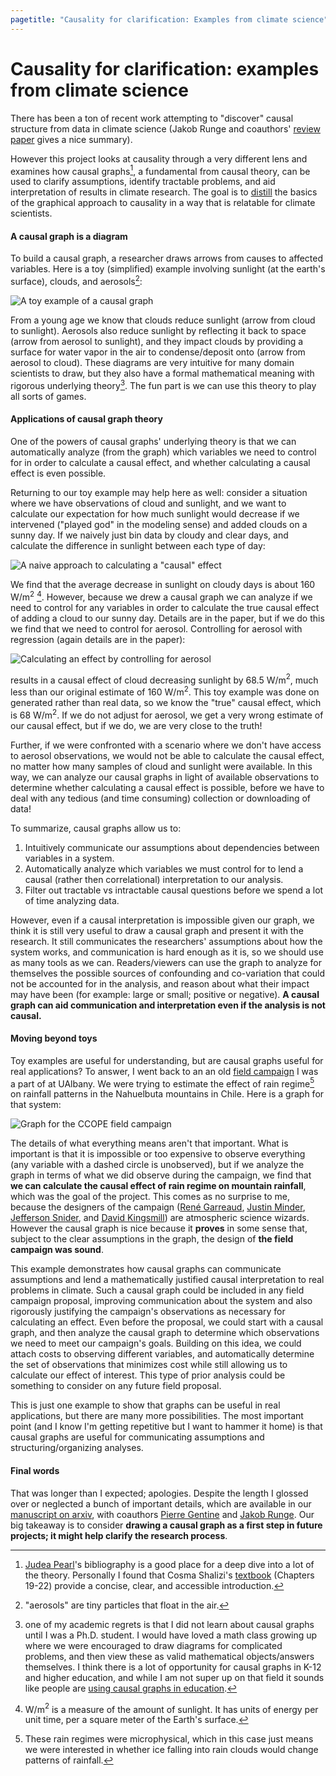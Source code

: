 ```yaml
---
pagetitle: "Causality for clarification: Examples from climate science"
---
```


Causality for clarification: examples from climate science
==========================================================================

There has been a ton of recent work attempting to "discover" causal
structure from data in climate science (Jakob Runge and coauthors'
[review paper](https://www.nature.com/articles/s41467-019-10105-3)
gives a nice summary).

However this project looks at causality through a very different lens
and examines how causal graphs[^5], a fundamental from causal theory,
can be used to clarify assumptions, identify tractable problems, and
aid interpretation of results in climate research. The goal is to
[distill](https://distill.pub/2017/research-debt/) the basics of the
graphical approach to causality in a way that is relatable for climate
scientists.

#### A causal graph is a diagram

To build a causal graph, a researcher draws arrows from causes to
affected variables. Here is a toy (simplified) example involving
sunlight (at the earth's surface), clouds, and aerosols[^1]:

![A toy example of a causal graph](dot/cloud-aerosol.png)

From a young age we know that clouds reduce sunlight (arrow from cloud
to sunlight). Aerosols also reduce sunlight by reflecting it back to
space (arrow from aerosol to sunlight), and they impact clouds by
providing a surface for water vapor in the air to condense/deposit
onto (arrow from aerosol to cloud). These diagrams are very intuitive
for many domain scientists to draw, but they also have a formal
mathematical meaning with rigorous underlying theory[^2]. The fun part
is we can use this theory to play all sorts of games.

#### Applications of causal graph theory

One of the powers of causal graphs' underlying theory is that we can
automatically analyze (from the graph) which variables we need to
control for in order to calculate a causal effect, and whether
calculating a causal effect is even possible.

Returning to our toy example may help here as well: consider a
situation where we have observations of cloud and sunlight, and we
want to calculate our expectation for how much sunlight would decrease
if we intervened ("played god" in the modeling sense) and added clouds
on a sunny day. If we naively just bin data by cloudy and clear days,
and calculate the difference in sunlight between each type of day:

![A naive approach to calculating a "causal"
effect](fig/naiveCloudSunlight.png)

We find that the average decrease in sunlight on cloudy days is about
160 W/m$^2$ [^3]. However, because we drew a causal graph we can
analyze if we need to control for any variables in order to calculate
the true causal effect of adding a cloud to our sunny day. Details are
in the paper, but if we do this we find that we need to control for
aerosol. Controlling for aerosol with regression (again details are in
the paper):

![Calculating an effect by controlling for aerosol](fig/cloudSunlight.png)

results in a causal effect of cloud decreasing sunlight by 68.5
W/m$^2$, much less than our original estimate of 160 W/m$^2$. This
toy example was done on generated rather than real data, so we know
the "true" causal effect, which is 68 W/m$^2$. If we do not
adjust for aerosol, we get a very wrong estimate of our causal effect,
but if we do, we are very close to the truth!

Further, if we were confronted with a scenario where we don't have
access to aerosol observations, we would not be able to calculate the
causal effect, no matter how many samples of cloud and sunlight were
available. In this way, we can analyze our causal graphs in light of
available observations to determine whether calculating a causal
effect is possible, before we have to deal with any tedious (and time
consuming) collection or downloading of data!

To summarize, causal graphs allow us to:

1. Intuitively communicate our assumptions about dependencies between
   variables in a system.
2. Automatically analyze which variables we must control for to lend a
   causal (rather then correlational) interpretation to our analysis.
3. Filter out tractable vs intractable causal questions before we
   spend a lot of time analyzing data.

However, even if a causal interpretation is impossible given our
graph, we think it is still very useful to draw a causal graph and
present it with the research. It still communicates the researchers'
assumptions about how the system works, and communication is hard
enough as it is, so we should use as many tools as we can.
Readers/viewers can use the graph to analyze for themselves the
possible sources of confounding and co-variation that could not be
accounted for in the analysis, and reason about what their impact may
have been (for example: large or small; positive or negative). **A
causal graph can aid communication and interpretation even if the
analysis is not causal.**

#### Moving beyond toys

Toy examples are useful for understanding, but are causal graphs
useful for real applications? To answer, I went back to an an old
[field
campaign](https://data.eol.ucar.edu/project/CCOPE-2015) I
was a part of at UAlbany. We were trying to estimate the effect of
rain regime[^4] on rainfall patterns in the Nahuelbuta mountains in
Chile. Here is a graph for that system:

![Graph for the
[CCOPE](https://data.eol.ucar.edu/project/CCOPE-2015) field
campaign](dot/ccope.png)

The details of what everything means aren't that important. What is
important is that it is impossible or too expensive to observe
everything (any variable with a dashed circle is unobserved), but if
we analyze the graph in terms of what we did observe during the
campaign, we find that **we can calculate the causal effect of rain
regime on mountain rainfall**, which was the goal of the project. This
comes as no surprise to me, because the designers of the campaign
([René Garreaud](http://www.dgf.uchile.cl/rene/), [Justin
Minder](http://www.atmos.albany.edu/facstaff/jminder/), [Jefferson
Snider](https://www.uwyo.edu/atsc/directory/faculty/snider/index.html
), and [David Kingsmill](https://scholar.google.com/citations?user=E36Kp50AAAAJ&hl=en)) are atmospheric science wizards. However the causal graph is nice
because it **proves** in some sense that, subject to the clear
assumptions in the graph, the design of **the field campaign was
sound**.

This example demonstrates how causal graphs can communicate
assumptions and lend a mathematically justified causal interpretation
to real problems in climate. Such a causal graph could be included in
any field campaign proposal, improving communication about the system
and also rigorously justifying the campaign's observations as
necessary for calculating an effect. Even before the proposal, we
could start with a causal graph, and then analyze the causal graph to
determine which observations we need to meet our campaign's
goals. Building on this idea, we could attach costs to observing
different variables, and automatically determine the set of
observations that minimizes cost while still allowing us to calculate
our effect of interest. This type of prior analysis could be something
to consider on any future field proposal.

This is just one example to show that graphs can be useful in real
applications, but there are many more possibilities. The most
important point (and I know I'm getting repetitive but I want to
hammer it home) is that causal graphs are useful for communicating
assumptions and structuring/organizing analyses.

#### Final words

That was longer than I expected; apologies. Despite the length I
glossed over or neglected a bunch of important details, which are
available in our [manuscript on
arxiv](https://arxiv.org/abs/2105.00912), with coauthors [Pierre
Gentine](https://gentinelab.eee.columbia.edu/people/pierre-gentine)
and [Jakob Runge](https://climateinformaticslab.com/about/). Our big
takeaway is to consider **drawing a causal graph as a first step in
future projects; it might help clarify the research process**.

[^5]: [Judea Pearl](http://bayes.cs.ucla.edu/jp_home.html)'s
    bibliography is a good place for a deep dive into a lot of the
    theory. Personally I found that Cosma Shalizi's
    [textbook](http://www.stat.cmu.edu/~cshalizi/ADAfaEPoV/) (Chapters
    19-22) provide a concise, clear, and accessible introduction.

[^1]: "aerosols" are tiny particles that float in the air.

[^2]: one of my academic regrets is that I did not learn about causal
    graphs until I was a Ph.D. student. I would have loved a math
    class growing up where we were encouraged to draw diagrams for
    complicated problems, and then view these as valid mathematical
    objects/answers themselves. I think there is a lot of opportunity
    for causal graphs in K-12 and higher education, and while I am not
    super up on that field it sounds like people are [using causal
    graphs in
    education](https://www.tandfonline.com/doi/abs/10.1080/00221341.2019.1608460).

[^3]: W/m$^2$ is a measure of the amount of sunlight. It has units of
    energy per unit time, per a square meter of the Earth's surface.

[^4]: These rain regimes were microphysical, which in this case just
    means we were interested in whether ice falling into rain clouds
    would change patterns of rainfall.
